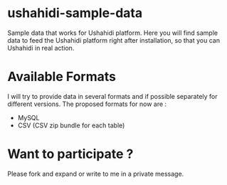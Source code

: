 ushahidi-sample-data
====================

Sample data that works for Ushahidi platform. Here you will find sample data to feed the Ushahidi platform right after installation, so that you can Ushahidi in real action.

Available Formats
=================
I will try to provide data in several formats and if possible separately for different versions. The proposed formats for now are : 
* MySQL
* CSV (CSV zip bundle for each table)

Want to participate ?
=====================
Please fork and expand or write to me in a private message.
